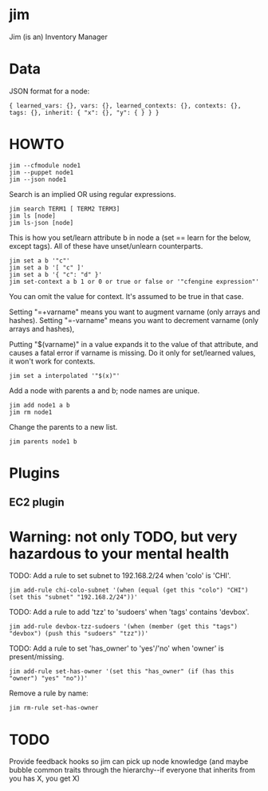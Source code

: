 jim
===

Jim (is an) Inventory Manager

# Data

JSON format for a node:

    { learned_vars: {}, vars: {}, learned_contexts: {}, contexts: {}, tags: {}, inherit: { "x": {}, "y": { } } }

# HOWTO

    jim --cfmodule node1
    jim --puppet node1
    jim --json node1

Search is an implied OR using regular expressions.

    jim search TERM1 [ TERM2 TERM3]
    jim ls [node]
    jim ls-json [node]

This is how you set/learn attribute b in node a (set == learn for the below, except tags).
All of these have unset/unlearn counterparts.

    jim set a b '"c"'
    jim set a b '[ "c" ]'
    jim set a b '{ "c": "d" }'
    jim set-context a b 1 or 0 or true or false or '"cfengine expression"'

You can omit the value for context.  It's assumed to be true in that case.

Setting "=+varname" means you want to augment varname (only arrays and hashes).
Setting "=-varname" means you want to decrement varname (only arrays and hashes),

Putting "$(varname)" in a value expands it to the value of that
attribute, and causes a fatal error if varname is missing.  Do it only
for set/learned values, it won't work for contexts.

    jim set a interpolated '"$(x)"'

Add a node with parents a and b; node names are unique.

    jim add node1 a b
    jim rm node1

Change the parents to a new list.

    jim parents node1 b

# Plugins

## EC2 plugin

# Warning: not only TODO, but very hazardous to your mental health

TODO: Add a rule to set subnet to 192.168.2/24 when 'colo' is 'CHI'.

    jim add-rule chi-colo-subnet '(when (equal (get this "colo") "CHI") (set this "subnet" "192.168.2/24"))'

TODO: Add a rule to add 'tzz' to 'sudoers' when 'tags' contains 'devbox'.

    jim add-rule devbox-tzz-sudoers '(when (member (get this "tags") "devbox") (push this "sudoers" "tzz"))'

TODO: Add a rule to set 'has_owner' to 'yes'/'no' when 'owner' is present/missing.

    jim add-rule set-has-owner '(set this "has_owner" (if (has this "owner") "yes" "no"))'

Remove a rule by name:

    jim rm-rule set-has-owner

# TODO

Provide feedback hooks so jim can pick up node knowledge (and maybe
bubble common traits through the hierarchy--if everyone that inherits
from you has X, you get X)

